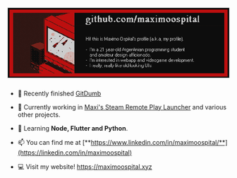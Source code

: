 # ![header](https://raw.githubusercontent.com/maximoospital/maximoospital/main/header.png) 

- 🧿 Recently finished [GitDumb](https://github.com/maximoospital/gitdumb)

- 🔭 Currently working in [Maxi's Steam Remote Play Launcher](https://github.com/maximoospital/MSRemotePlayLauncher) and various other projects.

- 🌱 Learning **Node, Flutter and Python**.

- 📫 You can find me at [**https://www.linkedin.com/in/maximoospital/**](https://linkedin.com/in/maximoospital)

- 💻 Visit my website! [https;//maximoospital.xyz](https://maximoospital.xyz)
